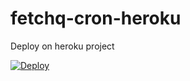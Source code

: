 # fetchq-cron-heroku
Deploy on heroku project

[![Deploy](https://www.herokucdn.com/deploy/button.svg)](https://heroku.com/deploy?template=https://github.com/marcopeg/fetchq-cron-heroku)

